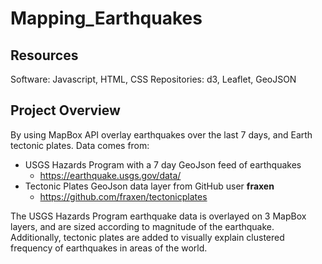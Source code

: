 # Mapping_Earthquakes

## Resources
Software: Javascript, HTML, CSS
Repositories: d3, Leaflet, GeoJSON

## Project Overview
  By using MapBox API overlay earthquakes over the last 7 days, and Earth tectonic plates. Data comes from:
  * USGS Hazards Program with a 7 day GeoJson feed of earthquakes
    * https://earthquake.usgs.gov/data/
  * Tectonic Plates GeoJson data layer from GitHub user <b>fraxen </b>
    * https://github.com/fraxen/tectonicplates
  
  The USGS Hazards Program earthquake data is overlayed on 3 MapBox layers, and are sized according to magnitude of the earthquake. Additionally, tectonic plates are added to visually explain clustered frequency of earthquakes in areas of the world.
  
  
